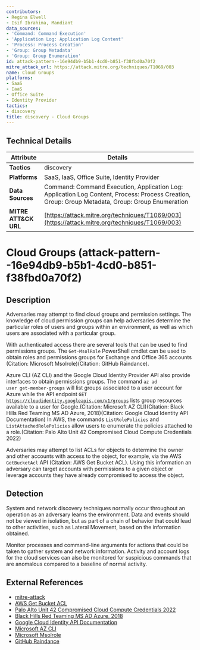 ```yaml
---
contributors:
- Regina Elwell
- Isif Ibrahima, Mandiant
data_sources:
- 'Command: Command Execution'
- 'Application Log: Application Log Content'
- 'Process: Process Creation'
- 'Group: Group Metadata'
- 'Group: Group Enumeration'
id: attack-pattern--16e94db9-b5b1-4cd0-b851-f38fbd0a70f2
mitre_attack_url: https://attack.mitre.org/techniques/T1069/003
name: Cloud Groups
platforms:
- SaaS
- IaaS
- Office Suite
- Identity Provider
tactics:
- discovery
title: discovery - Cloud Groups
---
```


## Technical Details

| Attribute | Details |
|-----------|----------|
| **Tactics** | discovery |
| **Platforms** | SaaS, IaaS, Office Suite, Identity Provider |
| **Data Sources** | Command: Command Execution, Application Log: Application Log Content, Process: Process Creation, Group: Group Metadata, Group: Group Enumeration |
| **MITRE ATT&CK URL** | [https://attack.mitre.org/techniques/T1069/003](https://attack.mitre.org/techniques/T1069/003) |

# Cloud Groups (attack-pattern--16e94db9-b5b1-4cd0-b851-f38fbd0a70f2)

## Description
Adversaries may attempt to find cloud groups and permission settings. The knowledge of cloud permission groups can help adversaries determine the particular roles of users and groups within an environment, as well as which users are associated with a particular group.

With authenticated access there are several tools that can be used to find permissions groups. The <code>Get-MsolRole</code> PowerShell cmdlet can be used to obtain roles and permissions groups for Exchange and Office 365 accounts (Citation: Microsoft Msolrole)(Citation: GitHub Raindance).

Azure CLI (AZ CLI) and the Google Cloud Identity Provider API also provide interfaces to obtain permissions groups. The command <code>az ad user get-member-groups</code> will list groups associated to a user account for Azure while the API endpoint <code>GET https://cloudidentity.googleapis.com/v1/groups</code> lists group resources available to a user for Google.(Citation: Microsoft AZ CLI)(Citation: Black Hills Red Teaming MS AD Azure, 2018)(Citation: Google Cloud Identity API Documentation) In AWS, the commands `ListRolePolicies` and `ListAttachedRolePolicies` allow users to enumerate the policies attached to a role.(Citation: Palo Alto Unit 42 Compromised Cloud Compute Credentials 2022)

Adversaries may attempt to list ACLs for objects to determine the owner and other accounts with access to the object, for example, via the AWS <code>GetBucketAcl</code> API (Citation: AWS Get Bucket ACL). Using this information an adversary can target accounts with permissions to a given object or leverage accounts they have already compromised to access the object.

## Detection
System and network discovery techniques normally occur throughout an operation as an adversary learns the environment. Data and events should not be viewed in isolation, but as part of a chain of behavior that could lead to other activities, such as Lateral Movement, based on the information obtained.

Monitor processes and command-line arguments for actions that could be taken to gather system and network information. Activity and account logs for the cloud services can also be monitored for suspicious commands that are anomalous compared to a baseline of normal activity.

## External References
- [mitre-attack](https://attack.mitre.org/techniques/T1069/003)
- [AWS Get Bucket ACL](https://docs.aws.amazon.com/AmazonS3/latest/API/API_GetBucketAcl.html)
- [Palo Alto Unit 42 Compromised Cloud Compute Credentials 2022](https://unit42.paloaltonetworks.com/compromised-cloud-compute-credentials/)
- [Black Hills Red Teaming MS AD Azure, 2018](https://www.blackhillsinfosec.com/red-teaming-microsoft-part-1-active-directory-leaks-via-azure/)
- [Google Cloud Identity API Documentation](https://cloud.google.com/identity/docs/reference/rest)
- [Microsoft AZ CLI](https://docs.microsoft.com/en-us/cli/azure/ad/user?view=azure-cli-latest)
- [Microsoft Msolrole](https://docs.microsoft.com/en-us/powershell/module/msonline/get-msolrole?view=azureadps-1.0)
- [GitHub Raindance](https://github.com/True-Demon/raindance)
